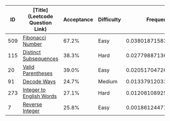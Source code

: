 |ID|[Title](Leetcode Question Link)|Acceptance|Difficulty|Frequency|
|----|-----|----|---|---|
|509|[Fibonacci Number]( https://leetcode.com/problems/fibonacci-number)|67.2%|Easy|0.03801871583399193|
|115|[Distinct Subsequences]( https://leetcode.com/problems/distinct-subsequences)|38.3%|Hard|0.027798871362742988|
|20|[Valid Parentheses]( https://leetcode.com/problems/valid-parentheses)|39.0%|Easy|0.020517047266669974|
|91|[Decode Ways]( https://leetcode.com/problems/decode-ways)|24.7%|Medium|0.013379120336324091|
|273|[Integer to English Words]( https://leetcode.com/problems/integer-to-english-words)|27.1%|Hard|0.012081089250339716|
|7|[Reverse Integer]( https://leetcode.com/problems/reverse-integer)|25.8%|Easy|0.0018612447790907708|
